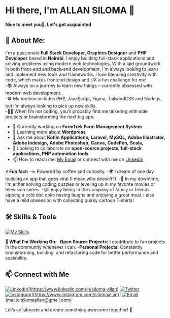 # Hi there, I'm ALLAN SILOMA 👋

**Nice to meet you🤝. Let's get acquainted**

## 🚀 About Me:
I'm a passionate **Full Stack Developer, Graphics Designer** and **PHP Developer** based in **Nairobi**. I enjoy building full-stack applications and solving problems using modern web technologies. With a laid groundwork in both front-end and back-end development, I'm always looking to learn and implement new tools and frameworks. I love blending creativity with code, which makes frontend design and UX a fun challenge for me!<br/>
-📚 Always on a journey to learn new things – currently obsessed with modern web development.<br/>
-🛠️ My toolbox includes PHP, JavaScript, Figma, TailwindCSS and Node.js, but I’m always looking to pick up new skills.<br/>
-🧑‍💻 When I’m not coding, you’ll probably find me tinkering with side projects or brainstorming the next big app.<br/>
- 🔭 Currently working on **FarmTrek Farm Management System**
- 🌱 Learning more about **Wordpress**
- 💬 Ask me about **Kotlin Applications,** **Laravel,** **MySQL,** **Adobe Illustrator,** **Adobe Indesign,** **Adobe Photoshop,** **Canva,** **CodePen,** **Scala,**
- 👯 Looking to collaborate on **open-source projects, full-stack applications, PHP automation tools**
- 📫 How to reach me: [My Email](mailto:silomaallan@gmail.com) or connect with me on [LinkedIn](https://www.linkedin.com/in/siloma-allan)
  
**⚡ Fun fact:**
-☕ Powered by coffee and curiosity.
-🌍 I dream of one day building an app that goes viral (I mean,who doesn’t?).
-🍿 In my downtime, I’m either solving coding puzzles or leveling up in my favorite movies or television series.
-😍I enjoy being in the company of family or friends sipping a cold diet coke having laughs and enjoying a great meal. I also have a mild obsession with collecting quirky cartoon T-shirts!

## 🛠️ Skills & Tools
[![My Skills](https://skillicons.dev/icons?i=js,html,css,java,kotlin,nodejs,figma,androidstudio,bootstrap,c,cpp,css,dotnet,html,ai,idea,npm,ps,php,phpstorm&perline=10)](https://skillicons.dev)

**🔧 What I’m Working On:**
-**Open Source Projects:** I contribute to fun projects in the community whenever I can.
-**Personal Projects:** Constantly brainstorming, building, and refactoring code for better performance and scalability.

## 📫 Connect with Me
[![LinkedIn](https://skillicons.dev/icons?i=linkedin)](https://skillicons.dev)](https://www.linkedin.com/in/siloma-allan)
[![Twitter](https://img.shields.io/badge/Twitter-1DA1F2?style=flat&logo=twitter&logoColor=white)](https://x.com/silomaallan)
[![Instagram](https://skillicons.dev/icons?i=instagram)](https://skillicons.dev)](https://www.instagram.com/silomaallan)]
[![Email](https://skillicons.dev/icons?i=gmail)](https://skillicons.dev)(mailto:silomaallan@gmail.com)


Let’s collaborate and create something awesome together! 🎉


